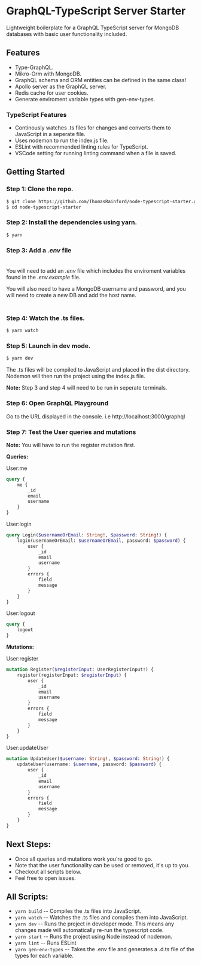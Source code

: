 # GraphQL-TypeScript Server Starter

Lightweight boilerplate for a GraphQL TypeScript server for MongoDB databases with basic user functionality included.

## Features

-  Type-GraphQL.
-  Mikro-Orm with MongoDB.
-  GraphQL schema and ORM entities can be defined in the same class!
-  Apollo server as the GraphQL server.
-  Redis cache for user cookies.
-  Generate enviroment variable types with gen-env-types.

### TypeScript Features

-  Continously watches .ts files for changes and converts them to JavaScript in a seperate file.
-  Uses nodemon to run the index.js file.
-  ESLint with recommended linting rules for TypeScript.
-  VSCode setting for running linting command when a file is saved.

## Getting Started

### Step 1: Clone the repo.

```bash
$ git clone https://github.com/ThomasRainford/node-typescript-starter.git
$ cd node-typescript-starter
```

### Step 2: Install the dependencies using yarn.

```bash
$ yarn
```

### Step 3: Add a _.env_ file<br><br>

You will need to add an _.env_ file which includes the enviroment variables found in the _.env.example_ file.

You will also need to have a MongoDB username and password, and you will need to create a new DB and add the host name.

### <br>Step 4: Watch the .ts files.

```bash
$ yarn watch
```

### Step 5: Launch in dev mode.

```bash
$ yarn dev
```

The .ts files will be compiled to JavaScript and placed in the dist directory. Nodemon will then run the project using the index.js file.

**Note:** Step 3 and step 4 will need to be run in seperate terminals.

### Step 6: Open GraphQL Playground

Go to the URL displayed in the console. i.e http://localhost:3000/graphql

### Step 7: Test the User queries and mutations

**Note:** You will have to run the register mutation first.

**Queries:**

User:me

```graphql
query {
	me {
		_id
		email
		username
	}
}
```

User:login

```graphql
query Login($usernameOrEmail: String!, $password: String!) {
	login(usernameOrEmail: $usernameOrEmail, password: $password) {
		user {
			_id
			email
			username
		}
		errors {
			field
			message
		}
	}
}
```

User:logout

```graphql
query {
	logout
}
```

**Mutations:**

User:register

```graphql
mutation Register($registerInput: UserRegisterInput!) {
	register(registerInput: $registerInput) {
		user {
			_id
			email
			username
		}
		errors {
			field
			message
		}
	}
}
```

User:updateUser

```graphql
mutation UpdateUser($username: String!, $password: String!) {
	updateUser(username: $username, password: $password) {
		user {
			_id
			email
			username
		}
		errors {
			field
			message
		}
	}
}
```

## Next Steps:

-  Once all queries and mutations work you're good to go.
-  Note that the user functionality can be used or removed, it's up to you.
-  Checkout all scripts below.
-  Feel free to open issues.

## All Scripts:

-  `yarn build` -- Compiles the .ts files into JavaScript.
-  `yarn watch` -- Watches the .ts files and compiles them into JavaScript.
-  `yarn dev` -- Runs the project in developer mode. This means any changes made will automatically re-run the typescript code.
-  `yarn start` -- Runs the project using Node instead of nodemon.
-  `yarn lint` -- Runs ESLint
-  `yarn gen-env-types` -- Takes the .env file and generates a .d.ts file of the types for each variable.
